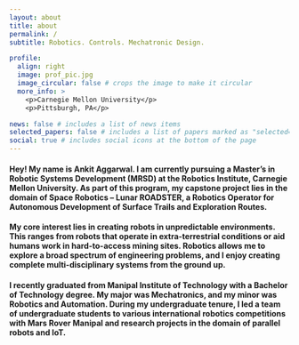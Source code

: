 ```yaml
---
layout: about
title: about
permalink: /
subtitle: Robotics. Controls. Mechatronic Design. 

profile:
  align: right
  image: prof_pic.jpg
  image_circular: false # crops the image to make it circular
  more_info: >
    <p>Carnegie Mellon University</p>
    <p>Pittsburgh, PA</p>

news: false # includes a list of news items
selected_papers: false # includes a list of papers marked as "selected={true}"
social: true # includes social icons at the bottom of the page
---
```

<h4> Hey! My name is Ankit Aggarwal. I am currently pursuing a Master’s in Robotic Systems Development (MRSD) at the Robotics Institute, Carnegie Mellon University. As part of this program, my capstone project lies in the domain of Space Robotics – Lunar ROADSTER, a Robotics Operator for Autonomous Development of Surface Trails and Exploration Routes. </h4>

<h4> My core interest lies in creating robots in unpredictable environments. This ranges from robots that operate in extra-terrestrial conditions or aid humans work in hard-to-access mining sites. Robotics allows me to explore a broad spectrum of engineering problems, and I enjoy creating complete multi-disciplinary systems from the ground up.  </h4>

<h4> I recently graduated from Manipal Institute of Technology with a Bachelor of Technology degree. My major was Mechatronics, and my minor was Robotics and Automation. During my undergraduate tenure, I led a team of undergraduate students to various international robotics competitions with Mars Rover Manipal and research projects in the domain of parallel robots and IoT. </h4>


<!--Write your biography here. Tell the world about yourself. Link to your favorite [subreddit](http://reddit.com). You can put a picture in, too. The code is already in, just name your picture `prof_pic.jpg` and put it in the `img/` folder.

Put your address / P.O. box / other info right below your picture. You can also disable any of these elements by editing `profile` property of the YAML header of your `_pages/about.md`. Edit `_bibliography/papers.bib` and Jekyll will render your [publications page](/al-folio/publications/) automatically.

Link to your social media connections, too. This theme is set up to use [Font Awesome icons](https://fontawesome.com/) and [Academicons](https://jpswalsh.github.io/academicons/), like the ones below. Add your Facebook, Twitter, LinkedIn, Google Scholar, or just disable all of them. -->
